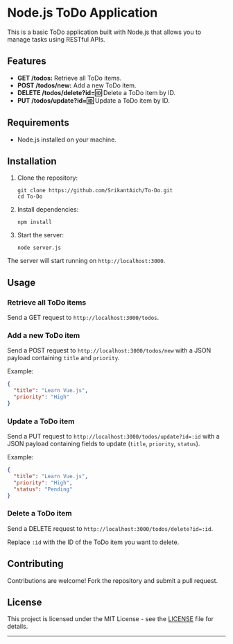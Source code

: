 

# Node.js ToDo Application

This is a basic ToDo application built with Node.js that allows you to manage tasks using RESTful APIs.

## Features

- **GET /todos:** Retrieve all ToDo items.
- **POST /todos/new:** Add a new ToDo item.
- **DELETE /todos/delete?id=:id:** Delete a ToDo item by ID.
- **PUT /todos/update?id=:id:** Update a ToDo item by ID.

## Requirements

- Node.js installed on your machine.

## Installation

1. Clone the repository:
   ```
   git clone https://github.com/SrikantAich/To-Do.git
   cd To-Do
   ```

2. Install dependencies:
   ```
   npm install
   ```

3. Start the server:
   ```
   node server.js
   ```

The server will start running on `http://localhost:3000`.

## Usage

### Retrieve all ToDo items

Send a GET request to `http://localhost:3000/todos`.

### Add a new ToDo item

Send a POST request to `http://localhost:3000/todos/new` with a JSON payload containing `title` and `priority`.

Example:
```json
{
  "title": "Learn Vue.js",
  "priority": "High"
}
```

### Update a ToDo item

Send a PUT request to `http://localhost:3000/todos/update?id=:id` with a JSON payload containing fields to update (`title`, `priority`, `status`).

Example:
```json
{
  "title": "Learn Vue.js",
  "priority": "High",
  "status": "Pending"
}
```

### Delete a ToDo item

Send a DELETE request to `http://localhost:3000/todos/delete?id=:id`.

Replace `:id` with the ID of the ToDo item you want to delete.

## Contributing

Contributions are welcome! Fork the repository and submit a pull request.

## License

This project is licensed under the MIT License - see the [LICENSE](LICENSE) file for details.

---

